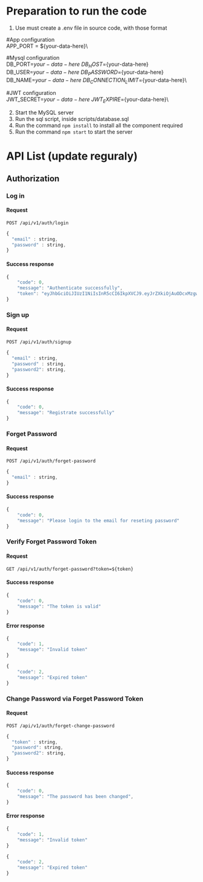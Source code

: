 # Preparation to run the code
1. Use must create a .env file in source code, with those format

#App configuration\
APP_PORT = ${your-data-here}\

#Mysql configuration\
DB_PORT=${your-data-here}\
DB_HOST=${your-data-here}\
DB_USER=${your-data-here}\
DB_PASSWORD=${your-data-here}\
DB_NAME=${your-data-here}\
DB_CONNECTION_LIMIT=${your-data-here}\

#JWT configuration\
JWT_SECRET=${your-data-here}\
JWT_EXPIRE=${your-data-here}\

2. Start the MySQL server
3. Run the sql script, inside scripts/database.sql
4. Run the command `npm install` to install all the component required
5. Run the command `npm start` to start the server

# API List (update reguraly)

## Authorization
### Log in
#### Request 
```http
POST /api/v1/auth/login
```

```javascript
{
  "email" : string,
  "password" : string,
}
```
#### Success response
```javascript
{
    "code": 0,
    "message": "Authenticate successfully",
    "token": "eyJhbGciOiJIUzI1NiIsInR5cCI6IkpXVCJ9.eyJrZXkiOjAuODcxMzgwNjI5OTY1NDY2MSwiaWF0IjoxNjc3MzMxNTI2LCJleHAiOjE2NzczMzUxMjZ9.JLoBoAREa3GNucvYT-SMkBIfMNvAsqiVrGjYR8i5nww"
}
```

### Sign up
#### Request 
```http
POST /api/v1/auth/signup
```

```javascript
{
  "email" : string,
  "password" : string,
  "password2": string,
}
```
#### Success response
```javascript
{
    "code": 0,
    "message": "Registrate successfully"
}
```

### Forget Password
#### Request 
```http
POST /api/v1/auth/forget-password
```

```javascript
{
  "email" : string,
}
```
#### Success response
```javascript
{
    "code": 0,
    "message": "Please login to the email for reseting password"
}
```
### Verify Forget Password Token
#### Request 
```http
GET /api/v1/auth/forget-password?token=${token}
```

#### Success response
```javascript
{
    "code": 0,
    "message": "The token is valid"
}
```
#### Error response
```javascript
{
    "code": 1,
    "message": "Invalid token"
}
```

```javascript
{
    "code": 2,
    "message": "Expired token"
}
```
### Change Password via Forget Password Token
#### Request 
```http
POST /api/v1/auth/forget-change-password
```

```javascript
{
  "token" : string,
  "password": string,
  "password2": string,
}
```
#### Success response
```javascript
{
    "code": 0,
    "message": "The password has been changed",
}
```
#### Error response
```javascript
{
    "code": 1,
    "message": "Invalid token"
}
```

```javascript
{
    "code": 2,
    "message": "Expired token"
}
```
